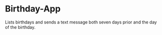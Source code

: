# Birthday-App
Lists birthdays and sends a text message both seven days prior and the day of the birthday.
